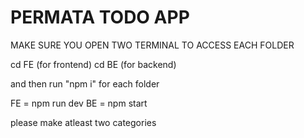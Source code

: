 # PERMATA TODO APP


MAKE SURE YOU OPEN TWO TERMINAL TO ACCESS EACH FOLDER

<!-- open two terminal -->
cd FE (for frontend)
cd BE (for backend)

and then run "npm i" for each folder

<!-- how to run the app -->
FE = npm run dev
BE = npm start

<!-- when the app is running -->
please make atleast two categories


